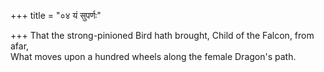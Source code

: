 +++
title = "०४ यं सुपर्णः"

+++
That the strong-pinioned Bird hath brought, Child of the Falcon, from afar,  
     What moves upon a hundred wheels along the female Dragon's path.